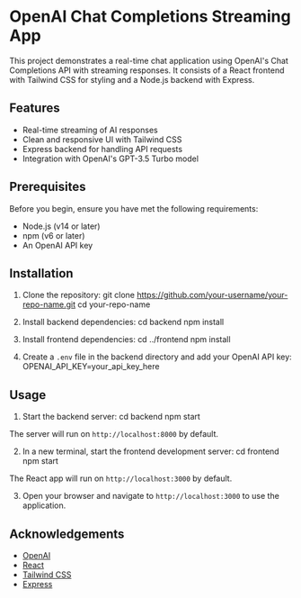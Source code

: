 # OpenAI Chat Completions Streaming App

This project demonstrates a real-time chat application using OpenAI's Chat Completions API with streaming responses. It consists of a React frontend with Tailwind CSS for styling and a Node.js backend with Express.

## Features

- Real-time streaming of AI responses
- Clean and responsive UI with Tailwind CSS
- Express backend for handling API requests
- Integration with OpenAI's GPT-3.5 Turbo model

## Prerequisites

Before you begin, ensure you have met the following requirements:

- Node.js (v14 or later)
- npm (v6 or later)
- An OpenAI API key

## Installation

1. Clone the repository:
git clone https://github.com/your-username/your-repo-name.git cd your-repo-name




2. Install backend dependencies:
cd backend npm install




3. Install frontend dependencies:
cd ../frontend npm install




4. Create a `.env` file in the backend directory and add your OpenAI API key:
OPENAI_API_KEY=your_api_key_here




## Usage

1. Start the backend server:
cd backend npm start



The server will run on `http://localhost:8000` by default.

2. In a new terminal, start the frontend development server:
cd frontend npm start



The React app will run on `http://localhost:3000` by default.

3. Open your browser and navigate to `http://localhost:3000` to use the application.

## Acknowledgements

- [OpenAI](https://openai.com/)
- [React](https://reactjs.org/)
- [Tailwind CSS](https://tailwindcss.com/)
- [Express](https://expressjs.com/)
